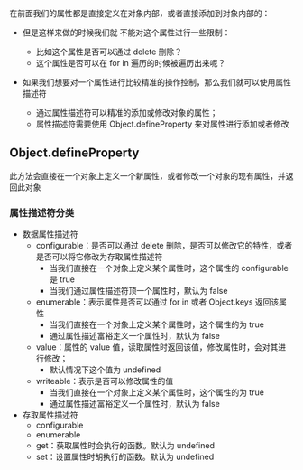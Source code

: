 在前面我们的属性都是直接定义在对象内部，或者直接添加到对象内部的：

- 但是这样来做的时候我们就 不能对这个属性进行一些限制：

  - 比如这个属性是否可以通过 delete 删除？
  - 这个属性是否可以在 for in 遍历的时候被遍历出来呢？

- 如果我们想要对一个属性进行比较精准的操作控制，那么我们就可以使用属性描述符
  - 通过属性描述符可以精准的添加或修改对象的属性；
  - 属性描述符需要使用 Object.defineProperty 来对属性进行添加或者修改

## Object.defineProperty

此方法会直接在一个对象上定义一个新属性，或者修改一个对象的现有属性，并返回此对象

### 属性描述符分类

- 数据属性描述符
  - configurable：是否可以通过 delete 删除，是否可以修改它的特性，或者是否可以将它修改为存取属性描述符
    - 当我们直接在一个对象上定义某个属性时，这个属性的 configurable 是 true
    - 当我们通过属性描述符顶一个属性时，默认为 false
  - enumerable：表示属性是否可以通过 for in 或者 Object.keys 返回该属性
    - 当我们直接在一个对象上定义某个属性时，这个属性的为 true
    - 通过属性描述富裕定义一个属性时，默认为 false
  - value：属性的 value 值，读取属性时返回该值，修改属性时，会对其进行修改；
    - 默认情况下这个值为 undefined
  - writeable：表示是否可以修改属性的值
    - 当我们直接在一个对象上定义某个属性时，这个属性的为 true
    - 通过属性描述富裕定义一个属性时，默认为 false
- 存取属性描述符
  - configurable
  - enumerable
  - get：获取属性时会执行的函数。默认为 undefined
  - set：设置属性时胡执行的函数。默认为 undefined

